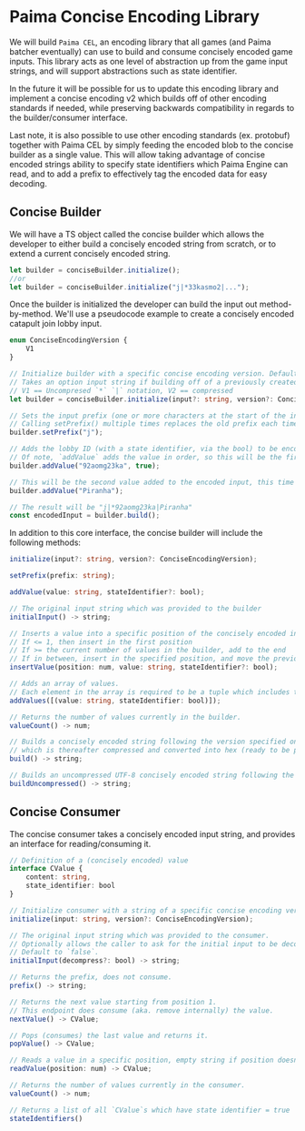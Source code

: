 # Paima Concise Encoding Library

We will build `Paima CEL`, an encoding library that all games (and Paima batcher eventually) can use to build and consume concisely encoded game inputs. This library acts as one level of abstraction up from the game input strings, and will support abstractions such as state identifier.

In the future it will be possible for us to update this encoding library and implement a concise encoding v2 which builds off of other encoding standards if needed, while preserving backwards compatibility in regards to the builder/consumer interface.

Last note, it is also possible to use other encoding standards (ex. protobuf) together with Paima CEL by simply feeding the encoded blob to the concise builder as a single value. This will allow taking advantage of concise encoded strings ability to specify state identifiers which Paima Engine can read, and to add a prefix to effectively tag the encoded data for easy decoding.

## Concise Builder

We will have a TS object called the concise builder which allows the developer to either build a concisely encoded string from scratch, or to extend a current concisely encoded string.

```ts
let builder = conciseBuilder.initialize();
//or
let builder = conciseBuilder.initialize("j|*33kasmo2|...");
```

Once the builder is initialized the developer can build the input out method-by-method. We'll use a pseudocode example to create a concisely encoded catapult join lobby input.

```ts
enum ConciseEncodingVersion {
    V1
}

// Initialize builder with a specific concise encoding version. Defaults to V1.
// Takes an option input string if building off of a previously created concise input string.
// V1 == Uncompresed `*` `|` notation, V2 == compressed
let builder = conciseBuilder.initialize(input?: string, version?: ConciseEncodingVersion);

// Sets the input prefix (one or more characters at the start of the input string which tags what it is).
// Calling setPrefix() multiple times replaces the old prefix each time it is called (aka. only latest remains).
builder.setPrefix("j");

// Adds the lobby ID (with a state identifier, via the bool) to be encoded in the input.
// Of note, `addValue` adds the value in order, so this will be the first value.
builder.addValue("92aomg23ka", true);

// This will be the second value added to the encoded input, this time with no state identifier (lacking the bool).
builder.addValue("Piranha");

// The result will be "j|*92aomg23ka|Piranha"
const encodedInput = builder.build();
```

In addition to this core interface, the concise builder will include the following methods:

```ts
initialize(input?: string, version?: ConciseEncodingVersion);

setPrefix(prefix: string);

addValue(value: string, stateIdentifier?: bool);

// The original input string which was provided to the builder
initialInput() -> string;

// Inserts a value into a specific position of the concisely encoded input. Positions start at `1`.
// If <= 1, then insert in the first position
// If >= the current number of values in the builder, add to the end
// If in between, insert in the specified position, and move the previous value in said position +1.
insertValue(position: num, value: string, stateIdentifier?: bool);

// Adds an array of values.
// Each element in the array is required to be a tuple which includes the state identifier boolean.
addValues([(value: string, stateIdentifier: bool)]);

// Returns the number of values currently in the builder.
valueCount() -> num;

// Builds a concisely encoded string following the version specified on initialization,
// which is thereafter compressed and converted into hex (ready to be posted on-chain).
build() -> string;

// Builds an uncompressed UTF-8 concisely encoded string following the version specified on initialization.
buildUncompressed() -> string;

```

## Concise Consumer

The concise consumer takes a concisely encoded input string, and provides an interface for reading/consuming it.

```ts
// Definition of a (concisely encoded) value
interface CValue {
    content: string,
    state_identifier: bool
}

// Initialize consumer with a string of a specific concise encoding version (defaults to V1).
initialize(input: string, version?: ConciseEncodingVersion);

// The original input string which was provided to the consumer.
// Optionally allows the caller to ask for the initial input to be decompressed (if in V1, decompress does nothing).
// Default to `false`.
initialInput(decompress?: bool) -> string;

// Returns the prefix, does not consume.
prefix() -> string;

// Returns the next value starting from position 1.
// This endpoint does consume (aka. remove internally) the value.
nextValue() -> CValue;

// Pops (consumes) the last value and returns it.
popValue() -> CValue;

// Reads a value in a specific position, empty string if position doesn't hold a value.
readValue(position: num) -> CValue;

// Returns the number of values currently in the consumer.
valueCount() -> num;

// Returns a list of all `CValue`s which have state identifier = true
stateIdentifiers()
```
